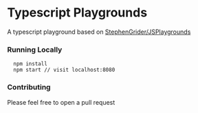 # Typescript Playgrounds

A typescript playground based on [StephenGrider/JSPlaygrounds](https://github.com/StephenGrider/JSPlaygrounds)

### Running Locally

```
  npm install
  npm start // visit localhost:8080
```

### Contributing

Please feel free to open a pull request


